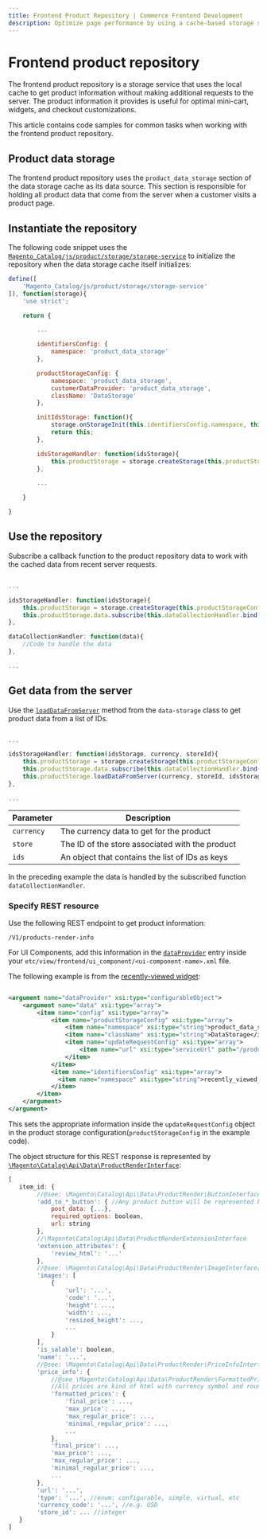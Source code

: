 ```yaml
---
title: Frontend Product Repository | Commerce Frontend Development 
description: Optimize page performance by using a cache-based storage service to get product information.
---
```


# Frontend product repository

The frontend product repository is a storage service that uses the local cache to get product information without making additional requests to the server.
The product information it provides is useful for optimal mini-cart, widgets, and checkout customizations.

This article contains code samples for common tasks when working with the frontend product repository.

## Product data storage

The frontend product repository uses the `product_data_storage` section of the data storage cache as its data source.
This section is responsible for holding all product data that come from the server when a customer visits a product page.

## Instantiate the repository

The following code snippet uses the [`Magento_Catalog/js/product/storage/storage-service`][storage-service] to initialize the repository when the data storage cache itself initializes:

```javascript
define([
    'Magento_Catalog/js/product/storage/storage-service'
]), function(storage){
    'use strict';

    return {

        ...

        identifiersConfig: {
            namespace: 'product_data_storage'
        },

        productStorageConfig: {
            namespace: 'product_data_storage',
            customerDataProvider: 'product_data_storage',
            className: 'DataStorage'
        },

        initIdsStorage: function(){
            storage.onStorageInit(this.identifiersConfig.namespace, this.idsStorageHandler.bind(this));
            return this;
        },

        idsStorageHandler: function(idsStorage){
            this.productStorage = storage.createStorage(this.productStorageConfig);
        },

        ...

    }

}
```

## Use the repository

Subscribe a callback function to the product repository data to work with the cached data from recent server requests.

```javascript

...

idsStorageHandler: function(idsStorage){
    this.productStorage = storage.createStorage(this.productStorageConfig);
    this.productStorage.data.subscribe(this.dataCollectionHandler.bind(this));
},

dataCollectionHandler: function(data){
    //Code to handle the data
},

...

```

## Get data from the server

Use the [`loadDataFromServer`][load-data-from-server] method from the `data-storage` class to get product data from a list of IDs.

```javascript

...

idsStorageHandler: function(idsStorage, currency, storeId){
    this.productStorage = storage.createStorage(this.productStorageConfig);
    this.productStorage.data.subscribe(this.dataCollectionHandler.bind(this));
    this.productStorage.loadDataFromServer(currency, storeId, idsStorage.get());
},

...

```

| Parameter  | Description                                     |
| ---------- | ----------------------------------------------- |
| `currency` | The currency data to get for the product        |
| `store`    | The ID of the store associated with the product |
| `ids`      | An object that contains the list of IDs as keys |

In the preceding example the data is handled by the subscribed function `dataCollectionHandler`.

### Specify REST resource

Use the following REST endpoint to get product information:

`/V1/products-render-info`

For UI Components, add this information in the [`dataProvider`][datasource-component] entry inside your `etc/view/frontend/ui_component/<ui-component-name>.xml` file.

The following example is from the [recently-viewed widget][recently-viewed-widget]:

```xml

<argument name="dataProvider" xsi:type="configurableObject">
    <argument name="data" xsi:type="array">
        <item name="config" xsi:type="array">
            <item name="productStorageConfig" xsi:type="array">
                <item name="namespace" xsi:type="string">product_data_storage</item>
                <item name="className" xsi:type="string">DataStorage</item>
                <item name="updateRequestConfig" xsi:type="array">
                    <item name="url" xsi:type="serviceUrl" path="/products-render-info"/>
                </item>
            </item>
            <item name="identifiersConfig" xsi:type="array">
              <item name="namespace" xsi:type="string">recently_viewed_product</item>
            </item>
        </item>
    </argument>
</argument>

```

This sets the appropriate information inside the `updateRequestConfig` object in the product storage configuration(`productStorageConfig` in the example code).

The object structure for this REST response is represented by [`\Magento\Catalog\Api\Data\ProductRenderInterface`][product-render-interface]:

```javascript
[
   item_id: {
        //@see: \Magento\Catalog\Api\Data\ProductRender\ButtonInterface
        'add_to_*_button': { //Any product button will be represented by this interface
            post_data: {...},
            required_options: boolean,
            url: string
        },
        //\Magento\Catalog\Api\Data\ProductRenderExtensionInterface
        'extension_attributes': {
            'review_html': '...'
        },
        //@see: \Magento\Catalog\Api\Data\ProductRender\ImageInterface[]
        'images': [
            {
                'url': '...',
                'code': '...',
                'height': ...,
                'width': ...,
                'resized_height': ...,
                ...
            }
        ],
        'is_salable': boolean,
        'name': '...',
        //@see: \Magento\Catalog\Api\Data\ProductRender\PriceInfoInterface
        'price_info': {
            //@see \Magento\Catalog\Api\Data\ProductRender\FormattedPriceInfoInterface
            //All prices are kind of html with currency symbol and rounding rules
            'formatted_prices': {
                'final_price': ...,
                'max_price': ...,
                'max_regular_price': ...,
                'minimal_regular_price': ...,
                ...
            },
            'final_price': ...,
            'max_price': ...,
            'max_regular_price': ...,
            'minimal_regular_price': ...,
            ...
        },
        'url': '...',
        'type': '...', //enum: configurable, simple, virtual, etc
        'currency_code': '...', //e.g. USD
        'store_id': ... //integer
   }
]
```

[datasource-component]: https://developer.adobe.com/commerce/frontend-core/ui-components/concepts/data-source/
[recently-viewed-widget]: https://github.com/magento/magento2/blob/2.4/app/code/Magento/Catalog/view/frontend/ui_component/widget_recently_viewed.xml
[product-render-interface]: https://github.com/magento/magento2/blob/2.4/app/code/Magento/Catalog/Api/Data/ProductRenderInterface.php
[storage-service]: https://github.com/magento/magento2/blob/2.4/app/code/Magento/Catalog/view/frontend/web/js/product/storage/storage-service.js
[load-data-from-server]: https://github.com/magento/magento2/blob/2.4/app/code/Magento/Catalog/view/frontend/web/js/product/storage/data-storage.js#L213
